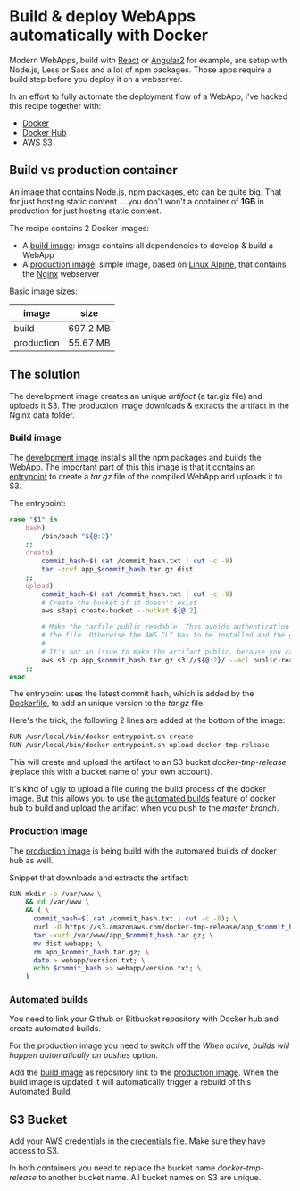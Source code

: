 # Build & deploy WebApps automatically with Docker

Modern WebApps, build with 
[React](https://facebook.github.io/react/) or 
[Angular2](https://angular.io/) for example, are setup with Node.js, 
Less or Sass and a lot of npm packages. Those apps require a build step 
before you deploy it on a webserver.

In an effort to fully automate the deployment flow of a WebApp, i've 
 hacked this recipe together with:
  
* [Docker](https://www.docker.com/)
* [Docker Hub](https://hub.docker.com/)
* [AWS S3](https://aws.amazon.com/s3/)

## Build vs production container

An image that contains Node.js, npm packages, etc can be quite big. That 
for just hosting static content ... you don't won't a container of 
**1GB** in production for just hosting static content. 

The recipe contains 2 Docker images:

* A [build image](Dockerfile): image contains all dependencies to develop 
& build a WebApp 
* A [production image](DockerfileNginx): simple image, based on 
[Linux Alpine](https://alpinelinux.org/), that contains the 
[Nginx](https://nginx.org/) webserver
    
Basic image sizes:

| image      | size     |
|------------|----------|
| build      | 697.2 MB |
| production | 55.67 MB |

## The solution

The development image creates an unique *artifact* (a tar.giz file) 
and uploads it S3. The production image downloads & extracts the 
artifact in the Nginx data folder.

### Build image

The [development image](Dockerfile) installs all the npm packages and 
builds the WebApp. The important part of this this image is that it 
contains an 
[entrypoint](https://docs.docker.com/engine/userguide/eng-image/dockerfile_best-practices/#/entrypoint) 
to create a *tar.gz* file of the compiled WebApp and uploads it to S3. 

The entrypoint:
```bash
case "$1" in
    bash)
        /bin/bash "${@:2}"
    ;;
    create)
        commit_hash=$( cat /commit_hash.txt | cut -c -8)
        tar -zcvf app_$commit_hash.tar.gz dist
    ;;
    upload)
        commit_hash=$( cat /commit_hash.txt | cut -c -8)
        # Create the bucket if it doesn't exist
        aws s3api create-bucket --bucket ${@:2}

        # Make the tarfile public readable. This avoids authentication problems in the DockerfileNginx file to download
        # the file. Otherwise the AWS CLI has to be installed and the goal is to keep that image small.
        #
        # It's not an issue to make the artifact public, because you can see the sourcecode anyway in the browser
        aws s3 cp app_$commit_hash.tar.gz s3://${@:2}/ --acl public-read
    ;;
esac

```

The entrypoint uses the latest commit hash, which is added by the 
[Dockerfile](Dockerfile), to add an unique version to the *tar.gz* file.

Here's the trick, the following 2 lines are added at the bottom of the 
image:

```bash
RUN /usr/local/bin/docker-entrypoint.sh create
RUN /usr/local/bin/docker-entrypoint.sh upload docker-tmp-release
```

This will create and upload the artifact to an S3 bucket 
*docker-tmp-release* (replace this with a bucket name of your own 
account). 

It's kind of ugly to upload a file during the build process of the 
docker image. But this allows you to use the 
[automated builds](https://docs.docker.com/docker-hub/builds/) 
feature of docker hub to build and upload the artifact when you push to 
the *master branch*.

### Production image

The [production image](DockerfileNginx) is being build with the 
automated builds of docker hub as well.

Snippet that downloads and extracts the artifact:
```bash
RUN mkdir -p /var/www \
    && cd /var/www \
    && ( \
      commit_hash=$( cat /commit_hash.txt | cut -c -8); \
      curl -O https://s3.amazonaws.com/docker-tmp-release/app_$commit_hash.tar.gz; \
      tar -xvzf /var/www/app_$commit_hash.tar.gz; \
      mv dist webapp; \
      rm app_$commit_hash.tar.gz; \
      date > webapp/version.txt; \
      echo $commit_hash >> webapp/version.txt; \
    )

```

### Automated builds

You need to link your Github or Bitbucket repository with Docker hub and 
create automated builds.

For the production image you need to switch off the 
*When active, builds will happen automatically on pushes* option. 

Add the [build image](Dockerfile) as repository link to the 
[production image](DockerfileNginx). When the build image is updated it 
will automatically trigger a rebuild of this Automated Build.

## S3 Bucket

Add your AWS credentials in the [credentials file](.aws/credentials). 
Make sure they have access to S3.

In both containers you need to replace the bucket name 
*docker-tmp-release* to another bucket name. All bucket names on S3 are 
unique.
